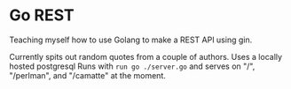 # Go REST

Teaching myself how to use Golang to make a REST API using gin.

Currently spits out random quotes from a couple of authors. Uses a locally hosted postgresql 
Runs with ```run go ./server.go``` and serves on "/", "/perlman", and "/camatte" at the moment.